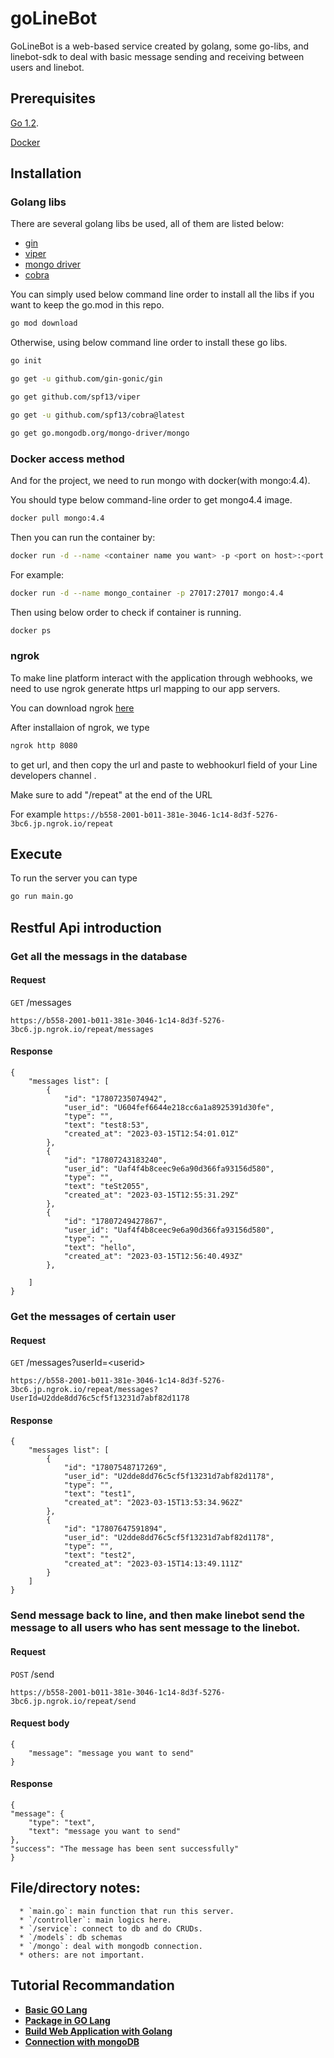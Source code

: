 # goLineBot

GoLineBot is a web-based service created by golang, some go-libs, and linebot-sdk to deal with basic message sending and receiving between users and linebot. 

## Prerequisites

[Go 1.2](https://go.dev/).

[Docker](https://www.docker.com/)



## Installation

### Golang libs

There are several golang libs be used, all of them are listed below:

* [gin](https://github.com/gin-gonic/gin)
* [viper](https://github.com/spf13/viper)
* [mongo driver](https://github.com/mongodb/mongo-go-driver)
* [cobra](https://github.com/spf13/cobra)


You can simply used below command line order to install all the libs if you want to keep the go.mod in this repo.

```bash
go mod download

```

Otherwise, using below command line order to install these go libs.

```bash
go init

go get -u github.com/gin-gonic/gin 

go get github.com/spf13/viper

go get -u github.com/spf13/cobra@latest

go get go.mongodb.org/mongo-driver/mongo

```

### Docker access method


And for the project, we need to run mongo with docker(with mongo:4.4).

You should type below command-line order to get mongo4.4 image.

```bash
docker pull mongo:4.4

```

Then you can run the container by:


```bash
docker run -d --name <container name you want> -p <port on host>:<port on container> mongo:4.4

```

For example:

```bash
docker run -d --name mongo_container -p 27017:27017 mongo:4.4


```

Then using below order to check if container is running.

```bash
docker ps

```


### ngrok

To make line platform interact with the application through webhooks, we need to use ngrok generate https url mapping to our app servers.

You can download ngrok [here](https://ngrok.com/)

After installaion of ngrok, we type

```bash
ngrok http 8080

```

to get url, and then copy the url  and paste to webhookurl field of your Line developers channel .

Make sure to add "/repeat" at the end of the URL

For example `https://b558-2001-b011-381e-3046-1c14-8d3f-5276-3bc6.jp.ngrok.io/repeat`




## Execute

To run the server you can type

```bash
go run main.go

```

## Restful Api introduction

### Get all the messags in the database

#### Request

`GET` /messages

    https://b558-2001-b011-381e-3046-1c14-8d3f-5276-3bc6.jp.ngrok.io/repeat/messages

#### Response

    {
        "messages list": [
            {
                "id": "17807235074942",
                "user_id": "U604fef6644e218cc6a1a8925391d30fe",
                "type": "",
                "text": "test8:53",
                "created_at": "2023-03-15T12:54:01.01Z"
            },
            {
                "id": "17807243183240",
                "user_id": "Uaf4f4b8ceec9e6a90d366fa93156d580",
                "type": "",
                "text": "teSt2055",
                "created_at": "2023-03-15T12:55:31.29Z"
            },
            {
                "id": "17807249427867",
                "user_id": "Uaf4f4b8ceec9e6a90d366fa93156d580",
                "type": "",
                "text": "hello",
                "created_at": "2023-03-15T12:56:40.493Z"
            },
      
        ]
    }

### Get the messages of certain user 

#### Request

`GET` /messages?userId=\<userid\>

    https://b558-2001-b011-381e-3046-1c14-8d3f-5276-3bc6.jp.ngrok.io/repeat/messages?UserId=U2dde8dd76c5cf5f13231d7abf82d1178

#### Response

    {
        "messages list": [
            {
                "id": "17807548717269",
                "user_id": "U2dde8dd76c5cf5f13231d7abf82d1178",
                "type": "",
                "text": "test1",
                "created_at": "2023-03-15T13:53:34.962Z"
            },
            {
                "id": "17807647591894",
                "user_id": "U2dde8dd76c5cf5f13231d7abf82d1178",
                "type": "",
                "text": "test2",
                "created_at": "2023-03-15T14:13:49.111Z"
            }
        ]
    }

### Send message back to line, and then make linebot send the message to all users who has sent message to the linebot.

#### Request

`POST` /send

    https://b558-2001-b011-381e-3046-1c14-8d3f-5276-3bc6.jp.ngrok.io/repeat/send

#### Request body

    {
        "message": "message you want to send"
    }


#### Response

    {
    "message": {
        "type": "text",
        "text": "message you want to send"
    },
    "success": "The message has been sent successfully"
    }
    



## File/directory notes:
     
      * `main.go`: main function that run this server.
      * `/controller`: main logics here.
      * `/service`: connect to db and do CRUDs.
      * `/models`: db schemas
      * `/mongo`: deal with mongodb connection.
      * others: are not important.




## Tutorial Recommandation

* [**Basic GO Lang**](https://michaelchen.tech/golang-programming/write-first-program/)
* [**Package in GO Lang**](https://calvertyang.github.io/2019/11/12/a-beginners-guide-to-packages-in-golang/)
* [**Build Web Application with Golang**](https://willh.gitbook.io/build-web-application-with-golang-zhtw/)
* [**Connection with mongoDB**](https://zhuanlan.zhihu.com/p/144308830)




